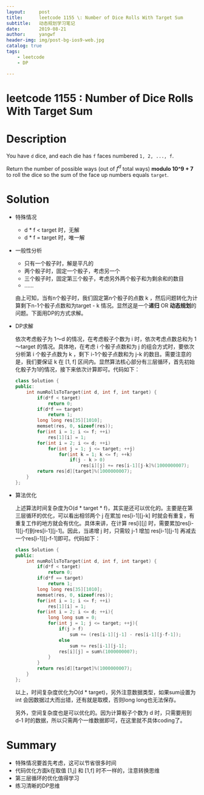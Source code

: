 ```yaml
---
layout:     post
title:      leetcode 1155 \: Number of Dice Rolls With Target Sum
subtitle:   动态规划学习笔记
date:       2019-08-21
author:     yangwf
header-img: img/post-bg-ios9-web.jpg
catalog: true
tags:
    - leetcode
    - DP

---
```

# leetcode 1155 : Number of Dice Rolls With Target Sum

# Description

You have `d` dice, and each die has `f` faces numbered `1, 2, ..., f`.

Return the number of possible ways (out of $f^d$ total ways) **modulo 10^9 + 7** to roll the dice so the sum of the face up numbers equals `target`.

# Solution

- 特殊情况
  - d * f < target 时，无解
  - d * f = target 时，唯一解

- 一般性分析

  - 只有一个骰子时，解是平凡的
  - 两个骰子时，固定一个骰子，考虑另一个
  - 三个骰子时，固定第三个骰子，考虑另外两个骰子和为剩余和的数目
  - ......

  由上可知，当有n个骰子时，我们固定第n个骰子的点数 k ，然后问题转化为计算剩下n-1个骰子点数和为target - k 情况。显然这是一个**递归** OR **动态规划**的问题。下面用DP的方式求解。

- DP求解

  依次考虑骰子为 1～d 的情况，在考虑骰子个数为 i 时，依次考虑点数总和为 1～target 的情况。具体地，在考虑 i 个骰子点数和为 j 的组合方式时，要依次分析第 i 个骰子点数为 k ，剩下 i-1个骰子点数和为 j-k 的数目。需要注意的是，我们要保证 k 在 [1, f] 区间内。显然算法核心部分有三层循环，首先初始化骰子为1的情况，接下来依次计算即可。代码如下：

  ```c++
  class Solution {
  public:
      int numRollsToTarget(int d, int f, int target) {
          if(d*f < target)
              return 0;
          if(d*f == target)
              return 1;
          long long res[35][1010];
          memset(res, 0, sizeof(res));
          for(int i = 1; i <= f; ++i)
              res[1][i] = 1;
          for(int i = 2; i <= d; ++i)
              for(int j = 1; j <= target; ++j)
                  for(int k = 1; k <= f; ++k)
                      if(j - k > 0)
                          res[i][j] += res[i-1][j-k]%(1000000007);
          return res[d][target]%(1000000007);
      }
  };
  ```

- 算法优化

  上述算法时间复杂度为O(d * target * f)，其实是还可以优化的。主要是在第三层循环的优化，可以看出相邻两个 j 在累加 res[i-1\][j-k] 时就会有重复，有重复工作的地方就会有优化。具体来讲，在计算 res[i\][j] 时，需要累加res[i-1\][j-f]到res[i-1\][j-1]。因此，当递增 j 时，只需较 j-1 增加 res[i-1\][j-1] 再减去一个res[i-1\][j-f-1]即可。代码如下：

  ```c++
  class Solution {
  public:
      int numRollsToTarget(int d, int f, int target) {
          if(d*f < target)
              return 0;
          if(d*f == target)
              return 1;
          long long res[35][1010];
          memset(res, 0, sizeof(res));
          for(int i = 1; i <= f; ++i)
              res[1][i] = 1;
          for(int i = 2; i <= d; ++i){
              long long sum = 0;
              for(int j = 1; j <= target; ++j){
                  if(j > f)
                      sum += (res[i-1][j-1] - res[i-1][j-f-1]);
                  else
                      sum += res[i-1][j-1];
                  res[i][j] = sum%(1000000007);
              }           
          }
          return res[d][target]%(1000000007);
      }
  };
  ```

  以上，时间复杂度优化为O(d * target)，另外注意数据类型，如果sum设置为 int 会因数据过大而出错，还有就是取模，否则long long也无法保存。

  另外，空间复杂度也是可以优化的。因为计算骰子个数为 d 时，只需要用到 d-1 时的数据，所以只需两个一维数据即可，在这里就不具体coding了。

# Summary

- 特殊情况要首先考虑，这可以节省很多时间
- 代码优化方面k在取值 [1,j] 和 [1,f] 时不一样的，注意转换思维
- 第三层循环的优化值得学习
- 练习清晰的DP思维











